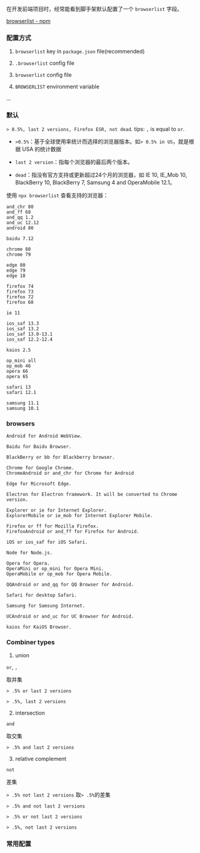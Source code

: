 
在开发前端项目时，经常能看到脚手架默认配置了一个 `browserlist` 字段。


[browserlist - npm](https://www.npmjs.com/package/browserslist)

### 配置方式

1. `browserlist` key in `package.json` file(recommended)

2. `.browserlist` config file

3. `browserlist` config file

4. `BROWSERLIST` environment variable

...

### 默认

`> 0.5%, last 2 versions, Firefox ESR, not dead`. tips: `,`  is equal to `or`.

- `>0.5%`：基于全球使用率统计而选择的浏览器版本。如`> 0.5% in US`，就是根据 USA 的统计数据

- `last 2 version`：指每个浏览器的最后两个版本。

- `dead`：指没有官方支持或更新超过24个月的浏览器，如 IE 10, IE_Mob 10, BlackBerry 10, BlackBerry 7, Samsung 4 and OperaMobile 12.1。

使用 `npx browserlist` 查看支持的浏览器：

```
and_chr 80
and_ff 68
and_qq 1.2
and_uc 12.12
android 80

baidu 7.12

chrome 80
chrome 79

edge 80
edge 79
edge 18

firefox 74
firefox 73
firefox 72
firefox 68

ie 11

ios_saf 13.3
ios_saf 13.2
ios_saf 13.0-13.1
ios_saf 12.2-12.4

kaios 2.5

op_mini all
op_mob 46
opera 66
opera 65

safari 13
safari 12.1

samsung 11.1
samsung 10.1
```

### browsers

```
Android for Android WebView.

Baidu for Baidu Browser.

BlackBerry or bb for Blackberry browser.

Chrome for Google Chrome.
ChromeAndroid or and_chr for Chrome for Android

Edge for Microsoft Edge.

Electron for Electron framework. It will be converted to Chrome version.

Explorer or ie for Internet Explorer.
ExplorerMobile or ie_mob for Internet Explorer Mobile.

Firefox or ff for Mozilla Firefox.
FirefoxAndroid or and_ff for Firefox for Android.

iOS or ios_saf for iOS Safari.

Node for Node.js.

Opera for Opera.
OperaMini or op_mini for Opera Mini.
OperaMobile or op_mob for Opera Mobile.

QQAndroid or and_qq for QQ Browser for Android.

Safari for desktop Safari.

Samsung for Samsung Internet.

UCAndroid or and_uc for UC Browser for Android.

kaios for KaiOS Browser.
```


### Combiner types

1. union

`or`, `,`

取并集

`> .5% or last 2 versions`

`> .5%, last 2 versions`

2. intersection

`and`

取交集

`> .5% and last 2 versions`

3. relative complement

`not`

差集

`> .5% not last 2 versions` 取`> .5%`的差集

`> .5% and not last 2 versions`

`> .5% or not last 2 versions`

`> .5%, not last 2 versions`


### 常用配置
